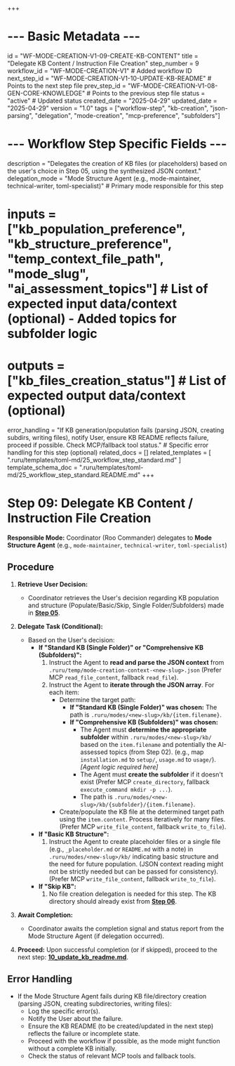 +++
# --- Basic Metadata ---
id = "WF-MODE-CREATION-V1-09-CREATE-KB-CONTENT"
title = "Delegate KB Content / Instruction File Creation"
step_number = 9
workflow_id = "WF-MODE-CREATION-V1" # Added workflow ID
next_step_id = "WF-MODE-CREATION-V1-10-UPDATE-KB-README" # Points to the next step file
prev_step_id = "WF-MODE-CREATION-V1-08-GEN-CORE-KNOWLEDGE" # Points to the previous step file
status = "active" # Updated status
created_date = "2025-04-29"
updated_date = "2025-04-29"
version = "1.0"
tags = ["workflow-step", "kb-creation", "json-parsing", "delegation", "mode-creation", "mcp-preference", "subfolders"]

# --- Workflow Step Specific Fields ---
description = "Delegates the creation of KB files (or placeholders) based on the user's choice in Step 05, using the synthesized JSON context."
delegation_mode = "Mode Structure Agent (e.g., mode-maintainer, technical-writer, toml-specialist)" # Primary mode responsible for this step
# inputs = ["kb_population_preference", "kb_structure_preference", "temp_context_file_path", "mode_slug", "ai_assessment_topics"] # List of expected input data/context (optional) - Added topics for subfolder logic
# outputs = ["kb_files_creation_status"] # List of expected output data/context (optional)
error_handling = "If KB generation/population fails (parsing JSON, creating subdirs, writing files), notify User, ensure KB README reflects failure, proceed if possible. Check MCP/fallback tool status." # Specific error handling for this step (optional)
related_docs = []
related_templates = [
    ".ruru/templates/toml-md/25_workflow_step_standard.md"
]
template_schema_doc = ".ruru/templates/toml-md/25_workflow_step_standard.README.md"
+++

# Step 09: Delegate KB Content / Instruction File Creation

**Responsible Mode:** Coordinator (Roo Commander) delegates to **Mode Structure Agent** (e.g., `mode-maintainer`, `technical-writer`, `toml-specialist`)

## Procedure

1.  **Retrieve User Decision:**
    *   Coordinator retrieves the User's decision regarding KB population and structure (Populate/Basic/Skip, Single Folder/Subfolders) made in **[Step 05](./05_kb_prompt.md)**.

2.  **Delegate Task (Conditional):**
    *   Based on the User's decision:
        *   **If "Standard KB (Single Folder)" or "Comprehensive KB (Subfolders)":**
            1.  Instruct the Agent to **read and parse the JSON context** from `.ruru/temp/mode-creation-context-<new-slug>.json` (Prefer MCP `read_file_content`, fallback `read_file`).
            2.  Instruct the Agent to **iterate through the JSON array**. For each item:
                *   Determine the target path:
                    *   **If "Standard KB (Single Folder)" was chosen:** The path is `.ruru/modes/<new-slug>/kb/{item.filename}`.
                    *   **If "Comprehensive KB (Subfolders)" was chosen:**
                        *   The Agent must **determine the appropriate subfolder** within `.ruru/modes/<new-slug>/kb/` based on the `item.filename` and potentially the AI-assessed topics (from Step 02). (e.g., map `installation.md` to `setup/`, `usage.md` to `usage/`). *[Agent logic required here]*
                        *   The Agent must **create the subfolder** if it doesn't exist (Prefer MCP `create_directory`, fallback `execute_command mkdir -p ...`).
                        *   The path is `.ruru/modes/<new-slug>/kb/{subfolder}/{item.filename}`.
                *   Create/populate the KB file at the determined target path using the `item.content`. Process iteratively for many files. (Prefer MCP `write_file_content`, fallback `write_to_file`).
        *   **If "Basic KB Structure":**
            1.  Instruct the Agent to create placeholder files or a single file (e.g., `_placeholder.md` or `README.md` with a note) in `.ruru/modes/<new-slug>/kb/` indicating basic structure and the need for future population. (JSON context reading might not be strictly needed but can be passed for consistency). (Prefer MCP `write_file_content`, fallback `write_to_file`).
        *   **If "Skip KB":**
            1.  No file creation delegation is needed for this step. The KB directory should already exist from **[Step 06](./06_create_dirs.md)**.

3.  **Await Completion:**
    *   Coordinator awaits the completion signal and status report from the Mode Structure Agent (if delegation occurred).

4.  **Proceed:** Upon successful completion (or if skipped), proceed to the next step: **[10_update_kb_readme.md](./10_update_kb_readme.md)**.

## Error Handling
*   If the Mode Structure Agent fails during KB file/directory creation (parsing JSON, creating subdirectories, writing files):
    *   Log the specific error(s).
    *   Notify the User about the failure.
    *   Ensure the KB README (to be created/updated in the next step) reflects the failure or incomplete state.
    *   Proceed with the workflow if possible, as the mode might function without a complete KB initially.
    *   Check the status of relevant MCP tools and fallback tools.
